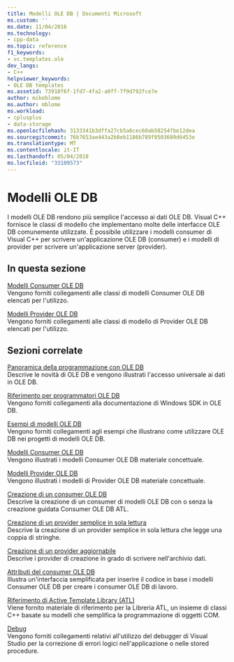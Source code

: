 ```yaml
---
title: Modelli OLE DB | Documenti Microsoft
ms.custom: ''
ms.date: 11/04/2016
ms.technology:
- cpp-data
ms.topic: reference
f1_keywords:
- vc.templates.ole
dev_langs:
- C++
helpviewer_keywords:
- OLE DB templates
ms.assetid: 73918f6f-1fd7-4fa2-a0ff-7f9d792fce7e
author: mikeblome
ms.author: mblome
ms.workload:
- cplusplus
- data-storage
ms.openlocfilehash: 3133341b3dffa27cb5a6cec60ab58254fbe12dea
ms.sourcegitcommit: 76b7653ae443a2b8eb1186b789f8503609d6453e
ms.translationtype: MT
ms.contentlocale: it-IT
ms.lasthandoff: 05/04/2018
ms.locfileid: "33109573"
---
```

# <a name="ole-db-templates"></a>Modelli OLE DB
I modelli OLE DB rendono più semplice l'accesso ai dati OLE DB. Visual C++ fornisce le classi di modello che implementano molte delle interfacce OLE DB comunemente utilizzate. È possibile utilizzare i modelli consumer di Visual C++ per scrivere un'applicazione OLE DB (consumer) e i modelli di provider per scrivere un'applicazione server (provider).  
  
## <a name="in-this-section"></a>In questa sezione  
 [Modelli Consumer OLE DB](../../data/oledb/ole-db-consumer-templates-reference.md)  
 Vengono forniti collegamenti alle classi di modelli Consumer OLE DB elencati per l'utilizzo.  
  
 [Modelli Provider OLE DB](../../data/oledb/ole-db-provider-templates-reference.md)  
 Vengono forniti collegamenti alle classi di modello di Provider OLE DB elencati per l'utilizzo.  
  
## <a name="related-sections"></a>Sezioni correlate  
 [Panoramica della programmazione con OLE DB](../../data/oledb/ole-db-programming-overview.md)  
 Descrive le novità di OLE DB e vengono illustrati l'accesso universale ai dati in OLE DB.  
  
 [Riferimento per programmatori OLE DB](https://msdn.microsoft.com/en-us/library/ms713643.aspx)  
 Vengono forniti collegamenti alla documentazione di Windows SDK in OLE DB.  
  
 [Esempi di modelli OLE DB](../../visual-cpp-samples.md)  
 Vengono forniti collegamenti agli esempi che illustrano come utilizzare OLE DB nei progetti di modelli OLE DB.  
  
 [Modelli Consumer OLE DB](../../data/oledb/ole-db-consumer-templates-cpp.md)  
 Vengono illustrati i modelli Consumer OLE DB materiale concettuale.  
  
 [Modelli Provider OLE DB](../../data/oledb/ole-db-provider-templates-cpp.md)  
 Vengono illustrati i modelli di Provider OLE DB materiale concettuale.  
  
 [Creazione di un consumer OLE DB](../../data/oledb/creating-an-ole-db-consumer.md)  
 Descrive la creazione di un consumer di modelli OLE DB con o senza la creazione guidata Consumer OLE DB ATL.  
  
 [Creazione di un provider semplice in sola lettura](../../data/oledb/creating-a-simple-read-only-provider.md)  
 Descrive la creazione di un provider semplice in sola lettura che legge una coppia di stringhe.  
  
 [Creazione di un provider aggiornabile](../../data/oledb/creating-an-updatable-provider.md)  
 Descrive i provider di creazione in grado di scrivere nell'archivio dati.  
  
 [Attributi del consumer OLE DB](../../windows/ole-db-consumer-attributes.md)  
 Illustra un'interfaccia semplificata per inserire il codice in base i modelli Consumer OLE DB per creare i consumer OLE DB di lavoro.  
  
 [Riferimento di Active Template Library (ATL)](../../atl/atl-com-desktop-components.md)  
 Viene fornito materiale di riferimento per la Libreria ATL, un insieme di classi C++ basate su modelli che semplifica la programmazione di oggetti COM.  
  
 [Debug](/visualstudio/debugger/debugging-in-visual-studio)  
 Vengono forniti collegamenti relativi all'utilizzo del debugger di Visual Studio per la correzione di errori logici nell'applicazione o nelle stored procedure.